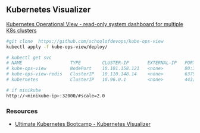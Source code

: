 ## Kubernetes Visualizer

[Kubernetes Operational View - read-only system dashboard for multiple K8s clusters](https://kubernetes-operational-view.readthedocs.io/)

```bash
#git clone  https://github.com/schoolofdevops/kube-ops-view
kubectl apply -f kube-ops-view/deploy/

# kubectl get svc
# NAME                  TYPE        CLUSTER-IP       EXTERNAL-IP   PORT(S)        AGE
# kube-ops-view         NodePort    10.101.158.121   <none>        80:32000/TCP   100s
# kube-ops-view-redis   ClusterIP   10.110.148.14    <none>        6379/TCP       100s
# kubernetes            ClusterIP   10.96.0.1        <none>        443/TCP        5d17h

# if minikube
http://<minikube-ip>:32000/#scale=2.0

```

### Resources
* [Ultimate Kubernetes Bootcamp - Kubernetes Visualizer](https://schoolofdevops.github.io/ultimate-kubernetes-bootcamp/kube_visualizer/)